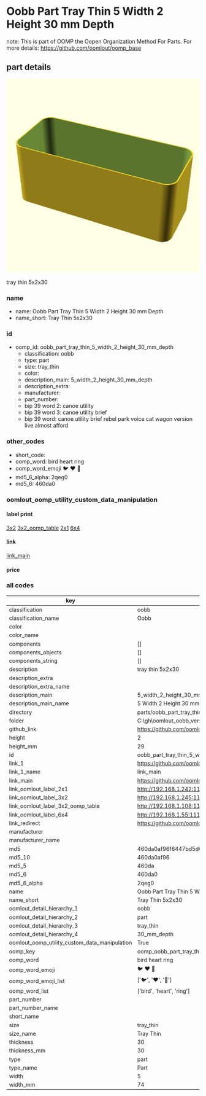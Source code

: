# Oobb Part Tray Thin 5 Width 2 Height 30 mm Depth  

note: This is part of OOMP the Oopen Organization Method For Parts. For more details: https://github.com/oomlout/oomp_base

##  part details
  

[![](3dpr.png)](3dpr.png)

tray thin 5x2x30



### name
* name: Oobb Part Tray Thin 5 Width 2 Height 30 mm Depth
* name_short: Tray Thin 5x2x30 
### id
* oomp_id: oobb_part_tray_thin_5_width_2_height_30_mm_depth
  * classification: oobb
  * type: part
  * size: tray_thin
  * color: 
  * description_main: 5_width_2_height_30_mm_depth
  * description_extra: 
  * manufacturer: 
  * part_number: 
  * bip 39 word 2: canoe utility
  * bip 39 word 3: canoe utility brief
  * bip 39 word: canoe utility brief rebel park voice cat wagon version live almost afford

### other_codes
* short_code: 
* oomp_word: bird heart ring
* oomp_word_emoji :bird: :heart: :ring:
* md5_6_alpha: 2qeg0
* md5_6: 460da0






### oomlout_oomp_utility_custom_data_manipulation
#### label print
[3x2](http://192.168.1.245:1112/?label=oomp%202qeg0)
[3x2_oomp_table](http://192.168.1.108:1112/?label=oomp%202qeg0)
[2x1](http://192.168.1.242:1112/?label=oomp%202qeg0)
[6x4](http://192.168.1.55:1112/?label=oomp%202qeg0)    

#### link

[link_main](https://github.com/oomlout/oomlout_oobb_version_4_generated_parts/tree/main/navigation_oomp/oobb/part/tray_thin/5_width_2_height_30_mm_depth/part)                              

#### price







### all codes 
| key | value |  
| --- | --- |  
| classification | oobb |  
| classification_name | Oobb |  
| color |  |  
| color_name |  |  
| components | [] |  
| components_objects | [] |  
| components_string | [] |  
| description | tray thin 5x2x30 |  
| description_extra |  |  
| description_extra_name |  |  
| description_main | 5_width_2_height_30_mm_depth |  
| description_main_name | 5 Width 2 Height 30 mm Depth |  
| directory | parts/oobb_part_tray_thin_5_width_2_height_30_mm_depth |  
| folder | C:\gh\oomlout_oobb_version_4_generated_parts\parts\oobb_part_tray_thin_5_width_2_height_30_mm_depth |  
| github_link | https://github.com/oomlout/oomlout_oomp_part_src/tree/main/parts/oobb_part_tray_thin_5_width_2_height_30_mm_depth |  
| height | 2 |  
| height_mm | 29 |  
| id | oobb_part_tray_thin_5_width_2_height_30_mm_depth |  
| link_1 | https://github.com/oomlout/oomlout_oobb_version_4_generated_parts/tree/main/navigation_oomp/oobb/part/tray_thin/5_width_2_height_30_mm_depth/part |  
| link_1_name | link_main |  
| link_main | https://github.com/oomlout/oomlout_oobb_version_4_generated_parts/tree/main/navigation_oomp/oobb/part/tray_thin/5_width_2_height_30_mm_depth/part |  
| link_oomlout_label_2x1 | http://192.168.1.242:1112/?label=oomp%202qeg0 |  
| link_oomlout_label_3x2 | http://192.168.1.245:1112/?label=oomp%202qeg0 |  
| link_oomlout_label_3x2_oomp_table | http://192.168.1.108:1112/?label=oomp%202qeg0 |  
| link_oomlout_label_6x4 | http://192.168.1.55:1112/?label=oomp%202qeg0 |  
| link_redirect | https://github.com/oomlout/oomlout_oobb_version_4_generated_parts/tree/main/parts/oobb_tray_thin_05_02_30 |  
| manufacturer |  |  
| manufacturer_name |  |  
| md5 | 460da0af96f6447bd5d02b3237fc110c |  
| md5_10 | 460da0af96 |  
| md5_5 | 460da |  
| md5_6 | 460da0 |  
| md5_6_alpha | 2qeg0 |  
| name | Oobb Part Tray Thin 5 Width 2 Height 30 mm Depth |  
| name_short | Tray Thin 5x2x30  |  
| oomlout_detail_hierarchy_1 | oobb |  
| oomlout_detail_hierarchy_2 | part |  
| oomlout_detail_hierarchy_3 | tray_thin |  
| oomlout_detail_hierarchy_4 | 30_mm_depth |  
| oomlout_oomp_utility_custom_data_manipulation | True |  
| oomp_key | oomp_oobb_part_tray_thin_5_width_2_height_30_mm_depth |  
| oomp_word | bird heart ring |  
| oomp_word_emoji | :bird: :heart: :ring: |  
| oomp_word_emoji_list | [':bird:', ':heart:', ':ring:'] |  
| oomp_word_list | ['bird', 'heart', 'ring'] |  
| part_number |  |  
| part_number_name |  |  
| short_name |  |  
| size | tray_thin |  
| size_name | Tray Thin |  
| thickness | 30 |  
| thickness_mm | 30 |  
| type | part |  
| type_name | Part |  
| width | 5 |  
| width_mm | 74 |  

